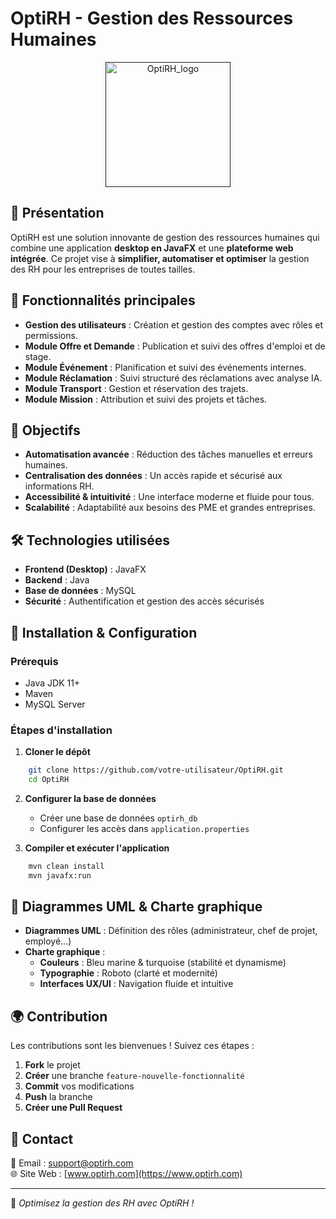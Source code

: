 # OptiRH - Gestion des Ressources Humaines

<p align="center"><a href="" target="_blank"><img src="https://github.com/user-attachments/assets/0f3bdb15-6321-42da-b294-c12b76d025d3" width="200" alt="OptiRH_logo"></a></p>

## 📌 Présentation
OptiRH est une solution innovante de gestion des ressources humaines qui combine une application **desktop en JavaFX** et une **plateforme web intégrée**. 
Ce projet vise à **simplifier, automatiser et optimiser** la gestion des RH pour les entreprises de toutes tailles.

## 🚀 Fonctionnalités principales
- **Gestion des utilisateurs** : Création et gestion des comptes avec rôles et permissions.
- **Module Offre et Demande** : Publication et suivi des offres d'emploi et de stage.
- **Module Événement** : Planification et suivi des événements internes.
- **Module Réclamation** : Suivi structuré des réclamations avec analyse IA.
- **Module Transport** : Gestion et réservation des trajets.
- **Module Mission** : Attribution et suivi des projets et tâches.

## 🎯 Objectifs
- **Automatisation avancée** : Réduction des tâches manuelles et erreurs humaines.
- **Centralisation des données** : Un accès rapide et sécurisé aux informations RH.
- **Accessibilité & intuitivité** : Une interface moderne et fluide pour tous.
- **Scalabilité** : Adaptabilité aux besoins des PME et grandes entreprises.

## 🛠️ Technologies utilisées
- **Frontend (Desktop)** : JavaFX
- **Backend** : Java
- **Base de données** : MySQL
- **Sécurité** : Authentification et gestion des accès sécurisés

## 📖 Installation & Configuration
### Prérequis
- Java JDK 11+
- Maven
- MySQL Server

### Étapes d'installation
1. **Cloner le dépôt**
```bash
    git clone https://github.com/votre-utilisateur/OptiRH.git
    cd OptiRH
```
2. **Configurer la base de données**
   - Créer une base de données `optirh_db`
   - Configurer les accès dans `application.properties`

3. **Compiler et exécuter l'application**
```bash
    mvn clean install
    mvn javafx:run
```

## 📌 Diagrammes UML & Charte graphique
- **Diagrammes UML** : Définition des rôles (administrateur, chef de projet, employé...)
- **Charte graphique** : 
  - **Couleurs** : Bleu marine & turquoise (stabilité et dynamisme)
  - **Typographie** : Roboto (clarté et modernité)
  - **Interfaces UX/UI** : Navigation fluide et intuitive

## 🌍 Contribution
Les contributions sont les bienvenues ! Suivez ces étapes :
1. **Fork** le projet
2. **Créer** une branche `feature-nouvelle-fonctionnalité`
3. **Commit** vos modifications
4. **Push** la branche
5. **Créer une Pull Request**

## 📩 Contact
📧 Email : support@optirh.com  
🌐 Site Web : [www.optirh.com](https://www.optirh.com)

---

🚀 *Optimisez la gestion des RH avec OptiRH !*
